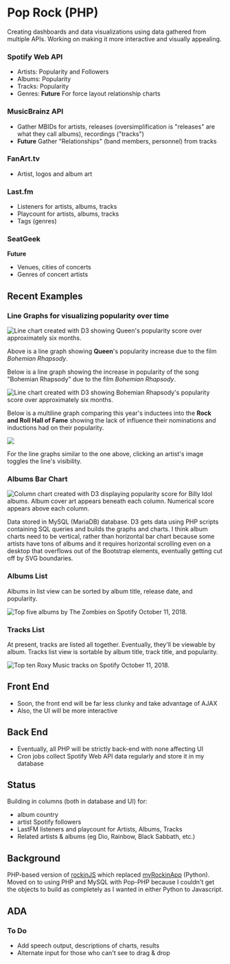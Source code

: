 # Pop Rock (PHP)
Creating dashboards and data visualizations using data gathered from multiple APIs. Working on making it more interactive and visually appealing.

### Spotify Web API
- Artists: Popularity and Followers 
- Albums: Popularity
- Tracks: Popularity
- Genres: **Future** For force layout relationship charts

### MusicBrainz API
- Gather MBIDs for artists, releases (oversimplification is "releases" are what they call albums), recordings ("tracks")
- **Future** Gather "Relationships" (band members, personnel) from tracks

### FanArt.tv
- Artist, logos and album art

### Last.fm
- Listeners for artists, albums, tracks
- Playcount for artists, albums, tracks
- Tags (genres)

### SeatGeek
**Future**
- Venues, cities of concerts
- Genres of concert artists

## Recent Examples

### Line Graphs for visualizing popularity over time

![Line chart created with D3 showing Queen's popularity score over approximately six months.](https://jotascript.files.wordpress.com/2018/12/queen_01.png)

Above is a line graph showing **Queen**'s popularity increase due to the film *Bohemian Rhapsody*. 

Below is a line graph showing the increase in popularity of the song "Bohemian Rhapsody" due to the film *Bohemian Rhapsody*.

![Line chart created with D3 showing Bohemian Rhapsody's popularity score over approximately six months.](https://jotascript.files.wordpress.com/2018/12/bohemian_01.png)

Below is a multiline graph comparing this year's inductees into the **Rock and Roll Hall of Fame** showing the lack of influence their nominations and inductions had on their popularity.

<img src="https://github.com/jotasprout/Pop-Rock-PHP/blob/master/imgs/induct-2018-12-18.png">

For the line graphs similar to the one above, clicking an artist's image toggles the line's visibility.

### Albums Bar Chart
![Column chart created with D3 displaying popularity score for Billy Idol albums. Album cover art appears beneath each column. Numerical score appears above each column.](https://jotascript.files.wordpress.com/2018/04/billyidol.png)

Data stored in MySQL (MariaDB) database. D3 gets data using PHP scripts containing SQL queries and builds the graphs and charts. 
I think album charts need to be vertical, rather than horizontal bar chart because some artists have tons of albums and it requires horizontal scrolling even on a desktop that overflows out of the Bootstrap elements, eventually getting cut off by SVG boundaries.

### Albums List

Albums in list view can be sorted by album title, release date, and popularity.

<img src="https://jotascript.files.wordpress.com/2018/10/zombiesalbums2.png" alt="Top five albums by The Zombies on Spotify October 11, 2018.">

### Tracks List

At present, tracks are listed all together. Eventually, they'll be viewable by album. Tracks list view is sortable by album title, track title, and popularity.

<img src="https://jotascript.files.wordpress.com/2018/10/roxytracks.png" alt="Top ten Roxy Music tracks on Spotify October 11, 2018.">

## Front End
- Soon, the front end will be far less clunky and take advantage of AJAX
- Also, the UI will be more interactive

## Back End
* Eventually, all PHP will be strictly back-end with none affecting UI
* Cron jobs collect Spotify Web API data regularly and store it in my database

## Status
Building in columns (both in database and UI) for:
- album country
- artist Spotify followers
- LastFM listeners and playcount for Artists, Albums, Tracks
- Related artists & albums (eg Dio, Rainbow, Black Sabbath, etc.)

## Background
PHP-based version of [rockinJS](https://github.com/jotasprout/rockinJS) which replaced [myRockinApp](https://github.com/jotasprout/myRockinApp) (Python). Moved on to using PHP and MySQL with Pop-PHP because I couldn't get the objects to build as completely as I wanted in either Python to Javascript. 

## ADA
### To Do
- Add speech output, descriptions of charts, results
- Alternate input for those who can't see to drag & drop